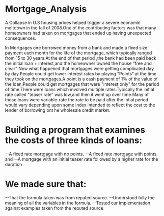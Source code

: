 # Mortgage_Analysis
A Collapse in U.S housing prices helped trigger a severe economic meltdown in the fall of 2008.One of the contributing factors was that many homeowners had taken on mortgages that ended up having unexpected consequences.

In Mortgages one borrowed money from a bank and made a fixed size payment each month for the life of the mortgage, which typically ranged from 15 to 30 years.At the end of thst period ,the bank had been paid back the initial loan + interest,and the homeowner owned the house "free and clear" Now what happened that mortgages were getting complicated day by day.People could get lower interest rates by playing "Points" at the time they took on the mortgages.A point is a cash payment of 1% of the value of the loan.People could get mortgages that were "interest only" for the period of time.There were loans which involved multiple rates.Typically the initial rate called "teaser rate" was low,and then it went up over time.Many of these loans were variable-rate the rate to be paid after the intial period would vary depending upon some index intended to reflect the cost to the lender of borrowing ont he wholesale credit market.

# Building a program that examines the costs of three kinds of loans:
--A fixed rate mortgage with no points, --A fixed rate mortgage with points, and --A mortgage with an initial teaser rate followed by a higher rate for the duration

# We made sure that:
--That the formula taken was from reputed source. --Understood fully the meaning of all the variables in the formula. --Tested our implementation against examples taken from the reputed source.
 
